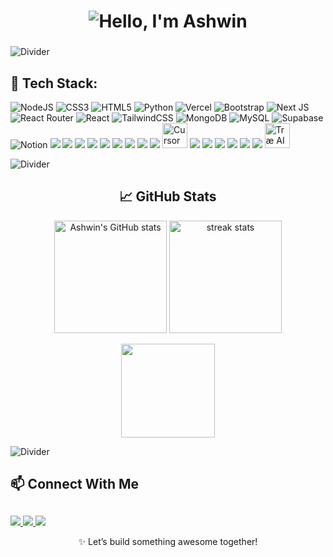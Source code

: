 <!-- 🎯 Animated Web Developer Banner -->
<p align="center">
<!--   <img src="https://i.imgur.com/1ZvVkDc.gif" alt="Web Developer Banner" width="100%" /> -->
</p>

<h1 align="center">
<img src="[https://readme-typing-svg.herokuapp.com?font=Fira+Code&weight=600&size=30&duration=1&pause=10000000&color=00FFFF&center=true&vCenter=true&width=500&height=60&lines=Hello%2C+I'm+Ashwin](https://readme-typing-svg.herokuapp.com/?font=Fira+Code&weight=600&size=30&duration=1&pause=10000000&color=00FFFF&center=true&vCenter=true&width=500&height=60&lines=Hello%2C+I%27m+Ashwin)" alt="Hello, I'm Ashwin" />
</h1>

<h3 align="center">
<!--   <img src="[https://readme-typing-svg.herokuapp.com?font=Fira+Code&weight=500&size=24&duration=2500&pause=500&color=A5B4FC&center=true&vCenter=true&width=500&height=40&lines=Full+Stack+Developer;MERN+Stack+Enthusiast;Data+Science+Explorer;Problem+Solver;Continuous+Learner](https://readme-typing-svg.herokuapp.com/?font=Fira+Code&weight=500&size=24&duration=2500&pause=500&color=A5B4FC&center=true&vCenter=true&width=500&height=40&lines=Full+Stack+Developer;MERN+Stack+Enthusiast;Data+Science+Explorer;Problem+Solver;Continuous+Learner)" alt="MERN Stack Developer" /> -->
</h3>

![Divider](https://user-images.githubusercontent.com/73097560/115834477-dbab4500-a447-11eb-908a-139a6edaec5c.gif)

## 🚀 **Tech Stack:**

![NodeJS](https://img.shields.io/badge/node.js-6DA55F?style=for-the-badge&logo=node.js&logoColor=white) ![CSS3](https://img.shields.io/badge/css3-%231572B6.svg?style=for-the-badge&logo=css3&logoColor=white) ![HTML5](https://img.shields.io/badge/html5-%23E34F26.svg?style=for-the-badge&logo=html5&logoColor=white) ![Python](https://img.shields.io/badge/python-3670A0?style=for-the-badge&logo=python&logoColor=ffdd54) ![Vercel](https://img.shields.io/badge/vercel-%23000000.svg?style=for-the-badge&logo=vercel&logoColor=white) ![Bootstrap](https://img.shields.io/badge/bootstrap-%23563D7C.svg?style=for-the-badge&logo=bootstrap&logoColor=white) ![Next JS](https://img.shields.io/badge/Next-black?style=for-the-badge&logo=next.js&logoColor=white) ![React Router](https://img.shields.io/badge/React_Router-CA4245?style=for-the-badge&logo=react-router&logoColor=white) ![React](https://img.shields.io/badge/react-%2320232a.svg?style=for-the-badge&logo=react&logoColor=%2361DAFB) ![TailwindCSS](https://img.shields.io/badge/tailwindcss-%2338B2AC.svg?style=for-the-badge&logo=tailwind-css&logoColor=white) ![MongoDB](https://img.shields.io/badge/MongoDB-%234ea94b.svg?style=for-the-badge&logo=mongodb&logoColor=white) ![MySQL](https://img.shields.io/badge/mysql-%2300f.svg?style=for-the-badge&logo=mysql&logoColor=white)	![Supabase](https://img.shields.io/badge/Supabase-3ECF8E?style=for-the-badge&logo=supabase&logoColor=white)  ![Notion](https://img.shields.io/badge/Notion-%23000000.svg?style=for-the-badge&logo=notion&logoColor=white)
<img src="https://img.shields.io/badge/C-00599C?style=for-the-badge&logo=c&logoColor=white" />
<img src="https://img.shields.io/badge/JavaScript-F7DF1E?style=for-the-badge&logo=javascript&logoColor=black" />
<img src="https://img.shields.io/badge/Firebase-FFCA28?style=for-the-badge&logo=firebase&logoColor=black" />
<img src="https://img.shields.io/badge/Git-F05032?style=for-the-badge&logo=git&logoColor=white" />
<img src="https://img.shields.io/badge/GitHub-181717?style=for-the-badge&logo=github&logoColor=white" />
<img src="https://img.shields.io/badge/VS_Code-0078D4?style=for-the-badge&logo=visual-studio-code&logoColor=white" />
<img src="https://img.shields.io/badge/Postman-FF6C37?style=for-the-badge&logo=postman&logoColor=white" />
<img src="https://img.shields.io/badge/Render-46A2F1?style=for-the-badge&logo=render&logoColor=white" />
<img src="https://img.shields.io/badge/Figma-F24E1E?style=for-the-badge&logo=figma&logoColor=white" />
<img src="https://img.shields.io/badge/Cursor-AI-blueviolet?style=for-the-badge&logo=cursor&logoColor=white" alt="Cursor AI" height="40"/>
<img src="https://img.shields.io/badge/Express.js-000000?style=for-the-badge&logo=express&logoColor=white" />
<img src="https://img.shields.io/badge/Flask-000000?style=for-the-badge&logo=flask&logoColor=white" />
<img src="https://img.shields.io/badge/SQLite-07405E?style=for-the-badge&logo=sqlite&logoColor=white" />
<img src="[https://img.shields.io/badge/SQL Server-CC2927?style=for-the-badge&logo=microsoftsqlserver&logoColor=white](https://img.shields.io/badge/SQL%20Server-CC2927?style=for-the-badge&logo=microsoftsqlserver&logoColor=white)" />
<img src="https://img.shields.io/badge/Pandas-150458?style=for-the-badge&logo=pandas&logoColor=white" />
<img src="https://img.shields.io/badge/NumPy-013243?style=for-the-badge&logo=numpy&logoColor=white" />
<img src="[https://img.shields.io/badge/Træ AI-black?style=for-the-badge&logo=tree&logoColor=green](https://img.shields.io/badge/Tr%C3%A6%20AI-black?style=for-the-badge&logo=tree&logoColor=green)" alt="Træ AI" height="40"/>

![Divider](https://user-images.githubusercontent.com/73097560/115834477-dbab4500-a447-11eb-908a-139a6edaec5c.gif)

</div>

<div align="center">

## 📈 GitHub Stats

<p align="center">
<img src="https://github-readme-stats.vercel.app/api?username=Ashwin-1718&show_icons=true&theme=radical" alt="Ashwin's GitHub stats" height="180"/>
<img src="https://github-readme-streak-stats.herokuapp.com/?user=Ashwin-1718&theme=radical" alt="streak stats" height="180"/>
</p>

<p align="center">
<img src="https://github-readme-stats.vercel.app/api/top-langs/?username=Ashwin-1718&layout=compact&theme=radical" height="150"/>
</p>

</div>

![Divider](https://user-images.githubusercontent.com/73097560/115834477-dbab4500-a447-11eb-908a-139a6edaec5c.gif)

## 📫 **Connect With Me**

## <p align="center">
<a href="https://twitter.com/ashwin_yadav28" target="_blank">
<img src="https://img.shields.io/badge/Twitter-1DA1F2?style=for-the-badge&logo=twitter&logoColor=white" />
</a>
<a href="https://instagram.com/ashwin.yadav28" target="_blank">
<img src="https://img.shields.io/badge/Instagram-E4405F?style=for-the-badge&logo=instagram&logoColor=white" />
</a>
<a [href="mailto:aayadav371@gmail.com](mailto:href=%22mailto:aayadav371@gmail.com)" target="_blank">
<img src="https://img.shields.io/badge/Gmail-D14836?style=for-the-badge&logo=gmail&logoColor=white" />
</a>
</p>

<p align="center">✨ Let’s build something awesome together!</p>

